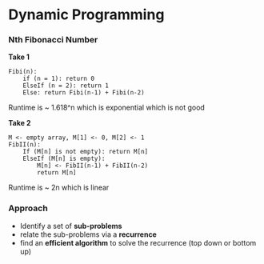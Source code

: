 # Dynamic Programming

### Nth Fibonacci Number
**Take 1**
````
Fibi(n):
    if (n = 1): return 0
    ElseIf (n = 2): return 1
    Else: return Fibi(n-1) + Fibi(n-2)
````

Runtime is ~ 1.618^n which is exponential which is not good

**Take 2**
````
M <- empty array, M[1] <- 0, M[2] <- 1
FibII(n):
    If (M[n] is not empty): return M[n]
    ElseIf (M[n] is empty):
        M[n] <- FibII(n-1) + FibII(n-2)
        return M[n]
````
Runtime is ~ 2n which is linear

### Approach
- Identify a set of **sub-problems**
- relate the sub-problems via a **recurrence**
- find an **efficient algorithm** to solve the recurrence (top down or bottom up)


